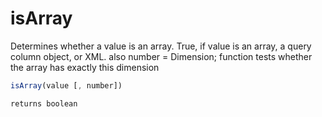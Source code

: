 # isArray

 Determines whether a value is an array.
 True, if value is an array, a query column object, or XML.
 also number = Dimension; function tests whether the array has
 exactly this dimension

```javascript
isArray(value [, number])
```

```javascript
returns boolean
```
